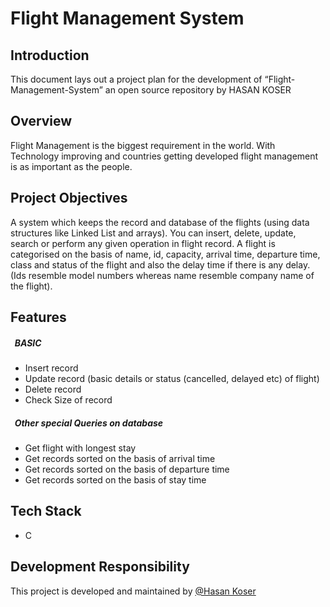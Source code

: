 # Flight Management System

## Introduction
This document lays out a project plan for the development of “Flight-Management-System” an open source repository by HASAN KOSER

## Overview
Flight Management is the biggest requirement in the world. With Technology improving and countries getting developed flight management is as important as the people.

## Project Objectives
A system which keeps the record and database of the flights (using data structures like Linked List and arrays). You can insert, delete, update, search or perform any given operation in flight record. A flight is categorised on the basis of 
name, id, capacity, arrival time, departure time, class and status of the flight and also the delay time if there is
any delay. (Ids resemble model numbers whereas name resemble company name of the flight).

## Features
##### &nbsp; BASIC
* Insert record
* Update record (basic details or status (cancelled, delayed etc) of flight)
* Delete record
* Check Size of record

##### &nbsp; Other special Queries on database
* Get flight with longest stay
* Get records sorted on the basis of arrival time
* Get records sorted on the basis of departure time
* Get records sorted on the basis of stay time

## Tech Stack
* C

## Development Responsibility
This project is developed and maintained by [@Hasan Koser](https://www.github.com/HASH-002)